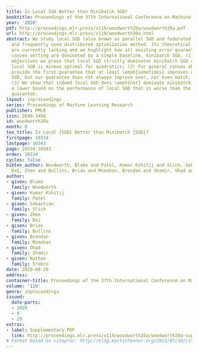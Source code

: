 ```yaml
---
title: Is Local SGD Better than Minibatch SGD?
booktitle: Proceedings of the 37th International Conference on Machine Learning
year: '2020'
pdf: http://proceedings.mlr.press/v119/woodworth20a/woodworth20a.pdf
url: http://proceedings.mlr.press/v119/woodworth20a.html
abstract: We study local SGD (also known as parallel SGD and federated SGD), a natural
  and frequently used distributed optimization method. Its theoretical foundations
  are currently lacking and we highlight how all existing error guarantees in the
  convex setting are dominated by a simple baseline, minibatch SGD. (1) For quadratic
  objectives we prove that local SGD strictly dominates minibatch SGD and that accelerated
  local SGD is minmax optimal for quadratics; (2) For general convex objectives we
  provide the first guarantee that at least \emph{sometimes} improves over minibatch
  SGD, but our guarantee does not always improve over, nor even match, minibatch SGD;
  (3) We show that indeed local SGD does \emph{not} dominate minibatch SGD by presenting
  a lower bound on the performance of local SGD that is worse than the minibatch SGD
  guarantee.
layout: inproceedings
series: Proceedings of Machine Learning Research
publisher: PMLR
issn: 2640-3498
id: woodworth20a
month: 0
tex_title: Is Local {SGD} Better than Minibatch {SGD}?
firstpage: 10334
lastpage: 10343
page: 10334-10343
order: 10334
cycles: false
bibtex_author: Woodworth, Blake and Patel, Kumar Kshitij and Stich, Sebastian and
  Dai, Zhen and Bullins, Brian and Mcmahan, Brendan and Shamir, Ohad and Srebro, Nathan
author:
- given: Blake
  family: Woodworth
- given: Kumar Kshitij
  family: Patel
- given: Sebastian
  family: Stich
- given: Zhen
  family: Dai
- given: Brian
  family: Bullins
- given: Brendan
  family: Mcmahan
- given: Ohad
  family: Shamir
- given: Nathan
  family: Srebro
date: 2020-09-29
address: 
container-title: Proceedings of the 37th International Conference on Machine Learning
volume: '119'
genre: inproceedings
issued:
  date-parts:
  - 2020
  - 9
  - 29
extras:
- label: Supplementary PDF
  link: http://proceedings.mlr.press/v119/woodworth20a/woodworth20a-supp.pdf
# Format based on citeproc: http://blog.martinfenner.org/2013/07/30/citeproc-yaml-for-bibliographies/
---
```

